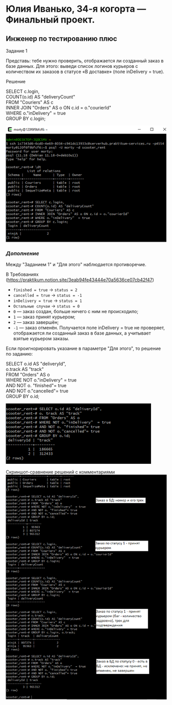 # Юлия Иванько, 34-я когорта — Финальный проект. 
## Инженер по тестированию плюс

Задание 1

Представь: тебе нужно проверить, отображается ли созданный заказ в базе данных.
Для этого: выведи список логинов курьеров с количеством их заказов в статусе «В доставке» (поле inDelivery = true). 

Решение

SELECT c.login,   
    COUNT(o.id) AS "deliveryCount"   
FROM "Couriers" AS c   
INNER JOIN "Orders" AS o ON c.id = o."courierId"    
WHERE o."inDelivery"  = true   
GROUP BY c.login;  

![Скриншот-подтверждение](Screen_БД_1.png)

### *Дополнение*
Между "Заданием 1" и "Для этого" наблюдается противоречие. 

В Требованиях (https://praktikum.notion.site/3eab94fe43444e70a5636ce07cb42f47) 
- `finished = true` -> `status = 2`
- `cancelled = true` -> `status = -1`
- `inDelivery = true` -> `status = 1`
- `Остальные случаи` -> `status = 0`
- `0` — заказ создан, больше ничего с ним не происходило;
- `1` — заказ принят курьером;
- `2` — заказ завершён;
- `-1` — заказ отменён.
Получается поле inDelivery = true не проверяет, отображается ли созданный заказ в базе данных, а учитывает взятые курьером заказы.

Если проигнорировать указание в параметре "Для этого", то решение по заданию:

SELECT o.id AS "deliveryId",   
o.track AS "track"  
FROM "Orders" AS o  
WHERE NOT o."inDelivery"  = true   
AND NOT o. "finished"= true  
AND NOT o."cancelled"= true  
GROUP BY o.id;

![Скриншот-подтверждение](Screen_БД_1.1.png)

Скриншот-сравнение решений с комментариями
![Скриншот-подтверждение](Screen_БД_1.1.1.png)